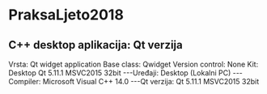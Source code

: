 # PraksaLjeto2018
C++ desktop aplikacija: Qt verzija
------------------------------------
Vrsta: Qt widget application
Base class: Qwidget
Version control: None
Kit: Desktop Qt 5.11.1 MSVC2015 32bit
---Uređaji: Desktop (Lokalni PC)
---Compiler: Microsoft Visual C++ 14.0
---Qt verzija: Qt 5.11.1 MSVC2015 32bit
